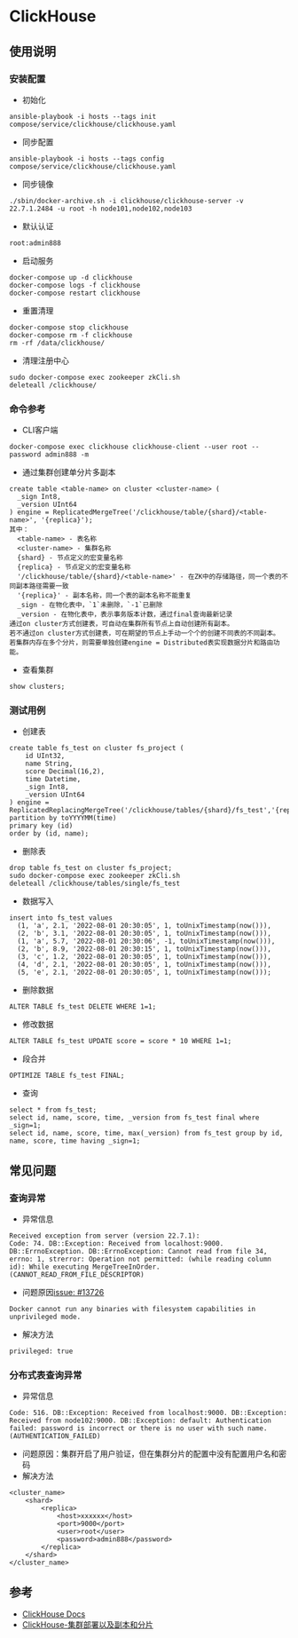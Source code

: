 # ClickHouse


## 使用说明

### 安装配置
- 初始化
```
ansible-playbook -i hosts --tags init compose/service/clickhouse/clickhouse.yaml
```
- 同步配置
```
ansible-playbook -i hosts --tags config compose/service/clickhouse/clickhouse.yaml
```
- 同步镜像
```
./sbin/docker-archive.sh -i clickhouse/clickhouse-server -v 22.7.1.2484 -u root -h node101,node102,node103
```
- 默认认证
```
root:admin888
```
- 启动服务
```
docker-compose up -d clickhouse
docker-compose logs -f clickhouse
docker-compose restart clickhouse
```
- 重置清理
```
docker-compose stop clickhouse
docker-compose rm -f clickhouse
rm -rf /data/clickhouse/
```
- 清理注册中心
```
sudo docker-compose exec zookeeper zkCli.sh
deleteall /clickhouse/
```

### 命令参考
- CLI客户端
```
docker-compose exec clickhouse clickhouse-client --user root --password admin888 -m
```
- 通过集群创建单分片多副本

```
create table <table-name> on cluster <cluster-name> (
  _sign Int8,
  _version UInt64
) engine = ReplicatedMergeTree('/clickhouse/table/{shard}/<table-name>', '{replica}');
其中：
  <table-name> - 表名称
  <cluster-name> - 集群名称
  {shard} - 节点定义的宏变量名称
  {replica} - 节点定义的宏变量名称
  '/clickhouse/table/{shard}/<table-name>' - 在ZK中的存储路径，同一个表的不同副本路径需要一致
  '{replica}' - 副本名称，同一个表的副本名称不能重复
  _sign - 在物化表中，`1`未删除，`-1`已删除
  _version - 在物化表中，表示事务版本计数，通过final查询最新记录
通过on cluster方式创建表，可自动在集群所有节点上自动创建所有副本。
若不通过on cluster方式创建表，可在期望的节点上手动一个个的创建不同表的不同副本。
若集群内存在多个分片，则需要单独创建engine = Distributed表实现数据分片和路由功能。
```
- 查看集群
```
show clusters;
```

### 测试用例
- 创建表
```
create table fs_test on cluster fs_project (
    id UInt32,
    name String,
    score Decimal(16,2),
    time Datetime,
    _sign Int8,
    _version UInt64
) engine = ReplicatedReplacingMergeTree('/clickhouse/tables/{shard}/fs_test','{replica}')
partition by toYYYYMM(time)
primary key (id)
order by (id, name);
```
- 删除表
```
drop table fs_test on cluster fs_project;
sudo docker-compose exec zookeeper zkCli.sh
deleteall /clickhouse/tables/single/fs_test
```
- 数据写入
```
insert into fs_test values
  (1, 'a', 2.1, '2022-08-01 20:30:05', 1, toUnixTimestamp(now())),
  (2, 'b', 3.1, '2022-08-01 20:30:05', 1, toUnixTimestamp(now())),
  (1, 'a', 5.7, '2022-08-01 20:30:06', -1, toUnixTimestamp(now())),
  (2, 'b', 8.9, '2022-08-01 20:30:15', 1, toUnixTimestamp(now())),
  (3, 'c', 1.2, '2022-08-01 20:30:05', 1, toUnixTimestamp(now())),
  (4, 'd', 2.1, '2022-08-01 20:30:05', 1, toUnixTimestamp(now())),
  (5, 'e', 2.1, '2022-08-01 20:30:05', 1, toUnixTimestamp(now()));
```
- 删除数据
```
ALTER TABLE fs_test DELETE WHERE 1=1;
```
- 修改数据
```
ALTER TABLE fs_test UPDATE score = score * 10 WHERE 1=1;
```
- 段合并
```
OPTIMIZE TABLE fs_test FINAL;
```
- 查询
```
select * from fs_test;
select id, name, score, time, _version from fs_test final where _sign=1;
select id, name, score, time, max(_version) from fs_test group by id, name, score, time having _sign=1;
```

## 常见问题

### 查询异常
- 异常信息
```
Received exception from server (version 22.7.1):
Code: 74. DB::Exception: Received from localhost:9000. DB::ErrnoException. DB::ErrnoException: Cannot read from file 34, errno: 1, strerror: Operation not permitted: (while reading column id): While executing MergeTreeInOrder. (CANNOT_READ_FROM_FILE_DESCRIPTOR)
```
- 问题原因[issue: #13726](https://github.com/ClickHouse/ClickHouse/issues/13726)
```
Docker cannot run any binaries with filesystem capabilities in unprivileged mode.
```
- 解决方法
```
privileged: true
```

### 分布式表查询异常
- 异常信息
```
Code: 516. DB::Exception: Received from localhost:9000. DB::Exception: Received from node102:9000. DB::Exception: default: Authentication failed: password is incorrect or there is no user with such name. (AUTHENTICATION_FAILED)
```
- 问题原因：集群开启了用户验证，但在集群分片的配置中没有配置用户名和密码
- 解决方法
```
<cluster_name>
    <shard>
        <replica>
            <host>xxxxxx</host>
            <port>9000</port>
            <user>root</user>
            <password>admin888</password>
        </replica>
    </shard>
</cluster_name>
```


## 参考
- [ClickHouse Docs](https://clickhouse.com/docs/en/intro)
- [ClickHouse-集群部署以及副本和分片](https://blog.csdn.net/clearlxj/article/details/121774940)
